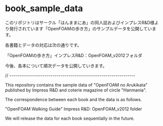 # book_sample_data

このリポジトリはサークル「はんままにあ」の同人誌およびインプレスR&D様より発行されています「OpenFOAMの歩き方」のサンプルデータを公開しています。

各書籍とデータの対応は次の通りです。

「OpenFOAMの歩き方」インプレスR&D：OpenFOAM_v2012フォルダ

今後、各本について順次データを公開していきます。

// ----------------------------------------------------------------

This repository contains the sample data of "OpenFOAM no Arukikata" published by Impress R&D and coterie magazine of circle "Hanmania".

The correspondence between each book and the data is as follows.

"OpenFOAM Walking Guide" Impress R&D: OpenFOAM_v2012 folder

We will release the data for each book sequentially in the future.